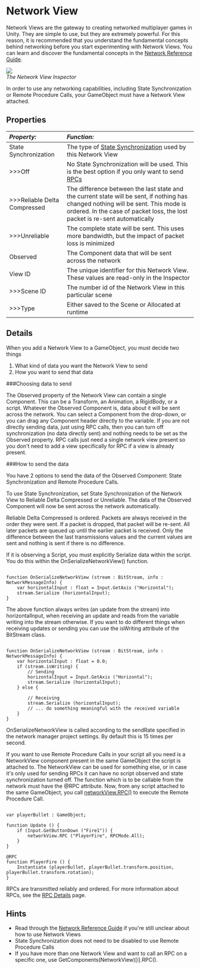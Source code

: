 Network View
============


<span class=keyword>Network Views</span> are the gateway to creating networked multiplayer games in Unity.  They are simple to use, but they are extremely powerful.  For this reason, it is recommended that you understand the fundamental concepts behind networking before you start experimenting with Network Views.  You can learn and discover the fundamental concepts in the [Network Reference Guide](NetworkReferenceGuide.md).


![](http://docwiki.hq.unity3d.com/uploads/Main/Inspector-NetworkView.png)  
_The Network View <span class=keyword>Inspector</span>_

In order to use any networking capabilities, including <span class=keyword>State Synchronization</span> or <span class=keyword>Remote Procedure Calls</span>, your <span class=keyword>GameObject</span> must have a Network View attached.


Properties
----------



|**_Property:_** |**_Function:_** |
|:---|:---|
|<span class=component>State Synchronization</span> |The type of [State Synchronization](net-StateSynchronization.md) used by this Network View |
|>>><span class=component>Off</span> |No State Synchronization will be used. This is the best option if you only want to send [RPCs](net-RPCDetails.md) |
|>>><span class=component>Reliable Delta Compressed</span> |The difference between the last state and the current state will be sent, if nothing has changed nothing will be sent. This mode is ordered. In the case of packet loss, the lost packet is re-sent automatically |
|>>><span class=component>Unreliable</span> |The complete state will be sent. This uses more bandwidth, but the impact of packet loss is minimized |
|<span class=component>Observed</span> |The <span class=keyword>Component</span> data that will be sent across the network |
|<span class=component>View ID</span> |The unique identifier for this Network View. These values are read-only in the Inspector |
|>>><span class=component>Scene ID</span> |The number id of the Network View in this particular scene |
|>>><span class=component>Type</span> |Either saved to the <span class=component>Scene</span> or <span class=component>Allocated</span> at runtime |


Details
-------


When you add a Network View to a GameObject, you must decide two things

1. What kind of data you want the Network View to send
1. How you want to send that data


###Choosing data to send

The <span class=component>Observed</span> property of the Network View can contain a single Component.  This can be a <span class=keyword>Transform</span>, an <span class=keyword>Animation</span>, a <span class=keyword>RigidBody</span>, or a script.  Whatever the <span class=component>Observed</span> Component is, data about it will be sent across the network. You can select a Component from the drop-down, or you can drag any Component header directly to the variable. If you are not directly sending data, just using RPC calls, then you can turn off synchronization (no data directly sent) and nothing needs to be set as the Observed property. RPC calls just need a single network view present so you don't need to add a view specifically for RPC if a view is already present.


###How to send the data

You have 2 options to send the data of the <span class=component>Observed</span> Component: <span class=keyword>State Synchronization</span> and <span class=keyword>Remote Procedure Calls</span>.

To use State Synchronization, set <span class=component>State Synchronization</span> of the Network View to <span class=component>Reliable Delta Compressed</span> or <span class=component>Unreliable</span>.  The data of the <span class=component>Observed</span> Component will now be sent across the network automatically. 

<span class=component>Reliable Delta Compressed</span> is ordered.  Packets are always received in the order they were sent.  If a packet is dropped, that packet will be re-sent.  All later packets are queued up until the earlier packet is received. Only the difference between the last transmissions values and the current values are sent and nothing is sent if there is no difference.

If it is observing a Script, you must explicitly Serialize data within the script.  You do this within the <span class=component>OnSerializeNetworkView()</span> function.

````

function OnSerializeNetworkView (stream : BitStream, info : NetworkMessageInfo) {
	var horizontalInput : float = Input.GetAxis ("Horizontal");
	stream.Serialize (horizontalInput);
}

````

The above function always writes (an update from the stream) into horizontalInput, when receiving an update and reads from the variable writing into the stream otherwise. If you want to do different things when receiving updates or sending you can use the <span class=component>isWriting</span> attribute of the BitStream class.

````

function OnSerializeNetworkView (stream : BitStream, info : NetworkMessageInfo) {
	var horizontalInput : float = 0.0;
	if (stream.isWriting) {
		// Sending
		horizontalInput = Input.GetAxis ("Horizontal");
		stream.Serialize (horizontalInput);
	} else {

		// Receiving
		stream.Serialize (horizontalInput);
		// ... do something meaningful with the received variable
	}
}

````

<span class=component>OnSerializeNetworkView</span> is called according to the <span class=component>sendRate</span> specified in the network manager project settings. By default this is 15 times per second.

If you want to use Remote Procedure Calls in your script all you need is a NetworkView component present in the same GameObject the script is attached to. The NetworkView can be used for something else, or in case it's only used for sending RPCs it can have no script observed and state synchronization turned off. The function which is to be callable from the network must have the  <span class=component>@RPC</span> attribute. Now, from any script attached to the same GameObject, you call [networkView.RPC()](ScriptRef:NetworkView.RPC.html) to execute the Remote Procedure Call.

````

var playerBullet : GameObject;

function Update () {
	if (Input.GetButtonDown ("Fire1")) {
		networkView.RPC ("PlayerFire", RPCMode.All);
	}
}

@RPC
function PlayerFire () {
	Instantiate (playerBullet, playerBullet.transform.position, playerBullet.transform.rotation);
}

````

RPCs are transmitted reliably and ordered. For more information about RPCs, see the [RPC Details](net-RPCDetails.md) page.


Hints
-----


* Read through the [Network Reference Guide](NetworkReferenceGuide.md) if you're still unclear about how to use Network Views
* State Synchronization does not need to be disabled to use Remote Procedure Calls
* If you have more than one Network View and want to call an RPC on a specific one, use <span class=component>GetComponents(NetworkView)[i].RPC()</span>.
